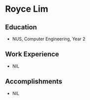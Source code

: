 # Royce Lim

## Education

* NUS, Computer Engineering, Year 2


## Work Experience

* NIL


## Accomplishments

* NIL